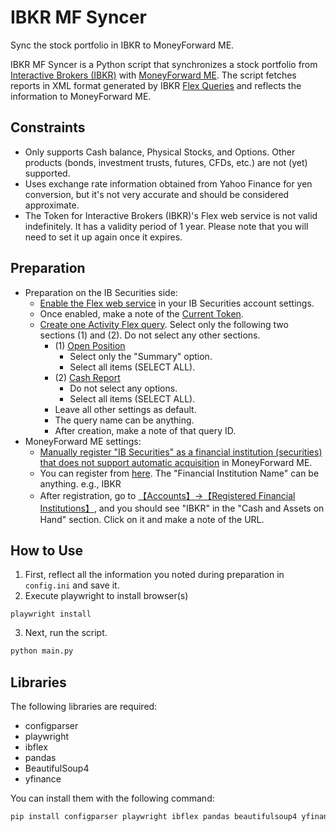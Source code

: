 # IBKR MF Syncer
Sync the stock portfolio in IBKR to MoneyForward ME.

IBKR MF Syncer is a Python script that synchronizes a stock portfolio from [Interactive Brokers (IBKR)](https://www.interactivebrokers.com/) with [MoneyForward ME](https://moneyforward.com/). The script fetches reports in XML format generated by IBKR [Flex Queries](https://www.interactivebrokers.com/en/software/singlefunds/topics/flexqueries.htm#:~:text=Flex%20Queries%20let%20you%20specify,want%20to%20view%20your%20report.) and reflects the information to MoneyForward ME.

## Constraints
- Only supports Cash balance, Physical Stocks, and Options. Other products (bonds, investment trusts, futures, CFDs, etc.) are not (yet) supported.
- Uses exchange rate information obtained from Yahoo Finance for yen conversion, but it's not very accurate and should be considered approximate.
- The Token for Interactive Brokers (IBKR)'s Flex web service is not valid indefinitely. It has a validity period of 1 year. Please note that you will need to set it up again once it expires.

## Preparation
- Preparation on the IB Securities side:
  - [Enable the Flex web service](https://www.ibkrguides.com/brokerportal/flexwebservice.htm#:~:text=To%20enable%20flex%20web%20service,or%20disable%20Flex%20Web%20Service.) in your IB Securities account settings.
  - Once enabled, make a note of the [Current Token](https://www.ibkrguides.com/clientportal/flex3.htm).
  - [Create one Activity Flex query](https://www.ibkrguides.com/clientportal/performanceandstatements/activityflex.htm). Select only the following two sections (1) and (2). Do not select any other sections.
    - (1) [Open Position](https://ibkrguides.com/reportingreference/reportguide/openpositions_default.htm)
       - Select only the "Summary" option.
       - Select all items (SELECT ALL).
    - (2) [Cash Report](https://ibkrguides.com/reportingreference/reportguide/cashreport_default.htm)
       - Do not select any options.
       - Select all items (SELECT ALL).
    - Leave all other settings as default.
    - The query name can be anything.
    - After creation, make a note of that query ID.
- MoneyForward ME settings:
  - [Manually register "IB Securities" as a financial institution (securities) that does not support automatic acquisition](https://support.me.moneyforward.com/hc/ja/articles/900004425703-%E8%87%AA%E5%8B%95%E5%8F%96%E5%BE%97%E3%81%AB%E5%AF%BE%E5%BF%9C%E3%81%97%E3%81%A6%E3%81%84%E3%81%AA%E3%81%84%E9%87%91%E8%9E%8D%E6%A9%9F%E9%96%A2%E3%82%92%E7%99%BB%E9%8C%B2%E3%81%97%E3%81%9F%E3%81%84) in MoneyForward ME.
  - You can register from [here](https://moneyforward.com/accounts/new/manual?category_type=SEC). The "Financial Institution Name" can be anything. e.g., IBKR
  - After registration, go to [【Accounts】→【Registered Financial Institutions】](https://moneyforward.com/accounts), and you should see "IBKR" in the "Cash and Assets on Hand" section. Click on it and make a note of the URL.

## How to Use

1. First, reflect all the information you noted during preparation in `config.ini` and save it.
2. Execute playwright to install browser(s)
```
playwright install
```
3. Next, run the script.
```bash
python main.py
```

## Libraries

The following libraries are required:
- configparser
- playwright
- ibflex
- pandas
- BeautifulSoup4
- yfinance

You can install them with the following command:

```bash
pip install configparser playwright ibflex pandas beautifulsoup4 yfinance
```
